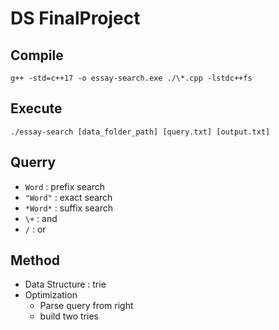 # DS FinalProject

## Compile

`g++ -std=c++17 -o essay-search.exe ./\*.cpp -lstdc++fs`

## Execute

`./essay-search [data_folder_path] [query.txt] [output.txt]`

## Querry

- `Word` : prefix search
- `"Word"` : exact search
- `*Word*` : suffix search
- `\+` : and
- `/` : or

## Method

- Data Structure : trie
- Optimization
  - Parse query from right
  - build two tries
